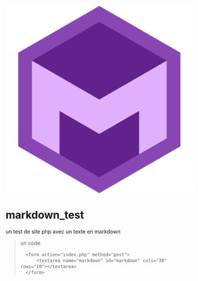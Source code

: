 ![markdown](images/icon.jpg)		


# markdown_test

un test de site php avec un texte en markdown

>   un code
>  <?php require 'markdown.php'; ?>
> <!--	<?= Markdown(file_get_contents('doc.md')); ?> -->
>		<form action="index.php" method="post">
>			<textarea name="markdown" id="markdown" cols="30" rows="10"></textarea>
>		</form>
